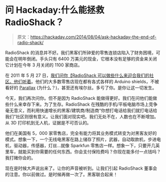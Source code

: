 # 问 Hackaday:什么能拯救 RadioShack？

> 原文：<https://hackaday.com/2014/08/04/ask-hackaday-the-end-of-radio-shack/>

RadioShack 的消息并不好。我们黑客们所钟爱的零售连锁店陷入了财务困境，可能会在明年倒闭。手头只有 6400 万美元的现金，它根本没有足够的资金来关闭它计划在今年 3 月关闭的 1100 家商店。

在 2011 年 5 月 27 日，[我们问你【RadioShack 可以做些什么来迎合我们的社区。](http://hackaday.com/2011/05/27/speak-your-mind-and-help-radioshack-suck-less/)[他们听着](http://hackaday.com/2011/07/22/radio-shack-will-now-stock-cellphones-cellphone-accessories-arduinos/)。他们的大多数零售店现在都有各式各样的 Arduino shields，不被看好的 [Parallax](http://hackaday.com/2011/08/19/meet-radio-shacks-new-parallax-lineup/) (为什么？)，甚至还有埃尔丝。多亏了你。是你让这一切发生。

今天，我们再次问你。但不是因为 RadioShack 能做得更好。我们在问他们能做些什么来幸存下来。为了生存。RadioShack 在残酷的手机/平板电脑市场上竞争毫无意义，而利用快速增长的黑客/建筑商/制造商“你想打电话给我们就打电话给我们”社区则很有意义。让我们面对现实吧。我们无处不在，人数也在不断增加。从 3D 打印机到无人机，证据是不可否认的。

他们在美国有 5，000 家零售店，完全有能力将其业务模式转变为对黑客友好的模式。想象一下，一个无线电黑客在路上储存了照片，武器，自动取款机，步进电机，驱动器，传感器，灯丝…就像 Sparkfun 零售店一样。想象一下，只要开几英里车，就能买到你需要的任何东西。你会支付保险费吗？你现在能多付一点钱吗？我打赌你会的。

现在是时候大声说出来了。让你的声音被听到。让我们引起 RadioShack 董事会的注意。你以前做过。是时候再做一次了。黑客联合起来！